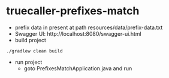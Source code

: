 # truecaller-prefixes-match  

- prefix data in present at path resources/data/prefix-data.txt
- Swagger UI: http://localhost:8080/swagger-ui.html
- build project
```
./gradlew clean build 
```
- run project
    - goto PrefixesMatchApplication.java and run 